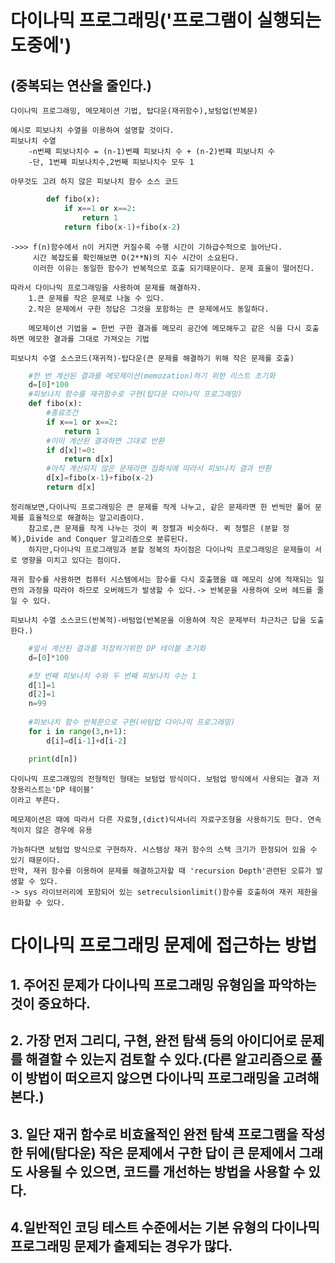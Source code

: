 다이나믹 프로그래밍('프로그램이 실행되는 도중에')
==============================================
(중복되는 연산을 줄인다.)
------------------------
    다이나믹 프로그래밍, 메모제이션 기법, 탑다운(재귀함수),보텀업(반복문)

    예시로 피보나치 수열을 이용하여 설명할 것이다.
    피보나치 수열
        -n번째 피보나치수 = (n-1)번쨰 피보나치 수 + (n-2)번쨰 피보나치 수
        -단, 1번째 피보나치수,2번째 피보나치수 모두 1
    
    아무것도 고려 하지 않은 피보나치 함수 소스 코드
```python
        def fibo(x):
            if x==1 or x==2:
                return 1
            return fibo(x-1)+fibo(x-2)
```
    ->>> f(n)함수에서 n이 커지면 커질수록 수행 시간이 기하급수적으로 늘어난다. 
         시간 복잡도를 확인해보면 O(2**N)의 지수 시간이 소요된다.  
         이러한 이유는 동일한 함수가 반복적으로 호출 되기때문이다. 문제 효율이 떨어진다.
        
    따라서 다이나믹 프로그래밍을 사용하여 문제를 해결하자.
        1.큰 문제를 작은 문제로 나눌 수 있다.
        2.작은 문제에서 구한 정답은 그것을 포함하는 큰 문제에서도 동일하다.

        메모제이션 기법을 = 한번 구한 결과를 메모리 공간에 메모해두고 같은 식을 다시 호출하면 메모한 결과를 그대로 가져오는 기법
    
    피보나치 수열 소스코드(재귀적)-탑다운(큰 문제를 해결하기 위해 작은 문제를 호출)
```python
    #한 번 계산된 결과를 메모제이션(memozation)하기 위한 리스트 초기화
    d=[0]*100
    #피보나치 함수를 재귀함수로 구현(탑다운 다이나믹 프로그래밍)
    def fibo(x):
        #종료조건
        if x==1 or x==2:
            return 1
        #이미 계산된 결과하면 그대로 반환
        if d[x]!=0:
            return d[x]
        #아직 계산되지 않은 문제라면 점화식에 따라서 피보나치 결과 반환
        d[x]=fibo(x-1)+fibo(x-2)
        return d[x]
```
    
    정리해보면,다이나믹 프로그래밍은 큰 문제를 작게 나누고, 같은 문제라면 한 번씩만 풀어 문제를 효율적으로 해결하는 알고리즘이다.
        참고로,큰 문제를 작게 나누는 것이 퀵 정렬과 비슷하다. 퀵 정렬은 (분할 정복),Divide and Conquer 알고리즘으로 분류된다.
        하지만,다이나믹 프로그래밍과 분할 정복의 차이점은 다이나믹 프로그래밍은 문제들이 서로 영향을 미치고 있다는 점이다.

    재귀 함수를 사용하면 컴퓨터 시스템에서는 함수를 다시 호출했을 떄 메모리 상에 적재되는 일련의 과정을 따라야 하므로 오버헤드가 발생할 수 있다.-> 반복문을 사용하여 오버 헤드를 줄일 수 있다.

    피보나치 수열 소스코드(반복적)-바텀업(반복문을 이용하여 작은 문제부터 차근차근 답을 도출한다.)
```python
    #앞서 계산된 결과를 저장하기위한 DP 테이블 초기화
    d=[0]*100

    #첫 번째 피보나치 수와 두 번째 피보나치 수는 1
    d[1]=1
    d[2]=1
    n=99
    
    #피보나치 함수 반복문으로 구현(바텀업 다이나믹 프로그래밍)
    for i in range(3,n+1):
        d[i]=d[i-1]+d[i-2]

    print(d[n])
```
    다이나믹 프로그래밍의 전형적인 형태는 보텀업 방식이다. 보텀업 방식에서 사용되는 결과 저장용리스트는'DP 테이블'
    이라고 부른다.
    
    메모제이션은 때에 따라서 다른 자료형,(dict)딕셔너리 자료구조형을 사용하기도 한다. 연속적이지 않은 경우에 유용

    가능하다면 보텀업 방식으로 구현하자. 시스템상 재귀 함수의 스택 크기가 한정되어 있을 수 있기 때문이다.
    만약, 재귀 함수를 이용하여 문제를 해결하고자할 때 'recursion Depth'관련된 오류가 발생할 수 있다. 
    -> sys 라이브러리에 포함되어 있는 setreculsionlimit()함수를 호출하여 재귀 제한을 완화할 수 있다.

# 다이나믹 프로그래밍 문제에 접근하는 방법
##  1. 주어진 문제가 다이나믹 프로그래밍 유형임을 파악하는 것이 중요하다.
##  2. 가장 먼저 그리디, 구현, 완전 탐색 등의 아이디어로 문제를 해결할 수 있는지 검토할 수 있다.(다른 알고리즘으로 풀이 방법이 떠오르지 않으면 다이나믹 프로그래밍을 고려해본다.)
##  3. 일단 재귀 함수로 비효율적인 완전 탐색 프로그램을 작성한 뒤에(탐다운) 작은 문제에서 구한 답이 큰 문제에서 그래도 사용될 수 있으면, 코드를 개선하는 방법을 사용할 수 있다.
##  4.일반적인 코딩 테스트 수준에서는 기본 유형의 다이나믹 프로그래밍 문제가 출제되는 경우가 많다.